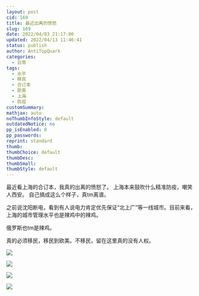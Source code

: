 ```yaml
---
layout: post
cid: 169
title: 最近出离的愤怒
slug: 169
date: 2022/04/03 21:17:00
updated: 2022/04/13 11:46:41
status: publish
author: AntiTopQuark
categories: 
  - 日常
tags: 
  - 水平
  - 移民
  - 合订本
  - 欧美
  - 上海
  - 防疫
customSummary: 
mathjax: auto
noThumbInfoStyle: default
outdatedNotice: no
pp_isEnabled: 0
pp_passwords: 
reprint: standard
thumb: 
thumbChoice: default
thumbDesc: 
thumbSmall: 
thumbStyle: default
---
```



最近看上海的合订本，我真的出离的愤怒了。
上海本来鼓吹什么精准防疫，嘲笑人西安。
自己搞成这么个样子，真tm离谱。

之前说沈阳断电，看到有人说电力肯定优先保证“北上广”等一线城市。目前来看，上海的城市管理水平也是辣鸡中的辣鸡。

俄罗斯也tm是辣鸡。

真的必须移民，移民到欧美。不移民，留在这里真的没有人权。

![](https://image-bed113224.oss-cn-beijing.aliyuncs.com/img/2022/04/03/1648991418.png)

![](https://image-bed113224.oss-cn-beijing.aliyuncs.com/img/2022/04/03/1648991436.png)

![](https://image-bed113224.oss-cn-beijing.aliyuncs.com/img/2022/04/03/1648991646.png)



![](https://image-bed113224.oss-cn-beijing.aliyuncs.com/img/2022/04/10/1649583044.png)